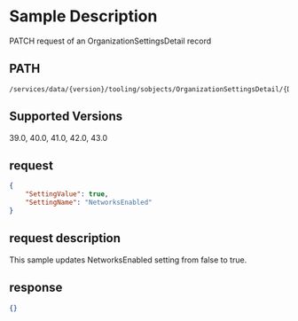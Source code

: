 # Sample Description
PATCH request of an OrganizationSettingsDetail record

## PATH
```
/services/data/{version}/tooling/sobjects/OrganizationSettingsDetail/{DurableId}
```
## Supported Versions
39.0, 40.0, 41.0, 42.0, 43.0

## request
```json
{
    "SettingValue": true,
    "SettingName": "NetworksEnabled"
}
```

## request description
This sample updates NetworksEnabled setting from false to true.

## response
```json
{}
```

